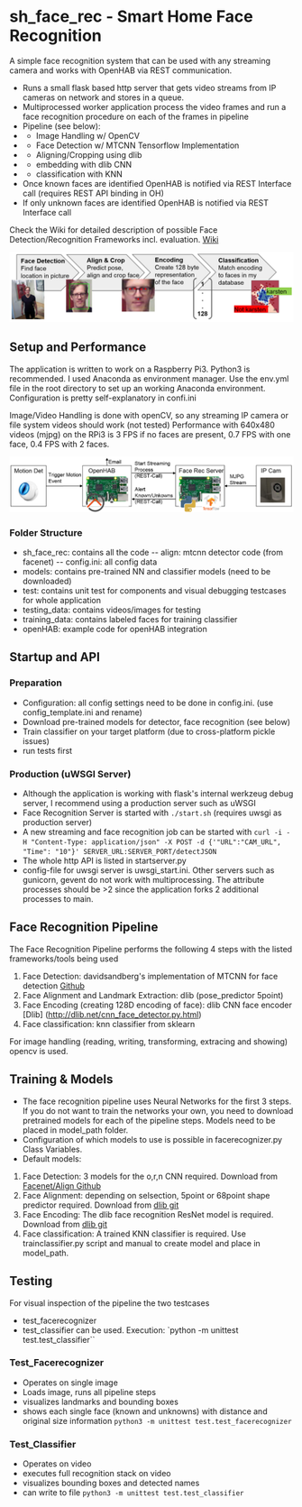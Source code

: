 # sh_face_rec - Smart Home Face Recognition
A simple face recognition system that can be used with any streaming camera and works with OpenHAB via REST communication.
- Runs a small flask based http server that gets video streams from IP cameras on network and stores in a queue.
- Multiprocessed worker application process the video frames and run a face recognition procedure on each of the frames in pipeline
- Pipeline (see below): 
- - Image Handling w/ OpenCV
- - Face Detection w/ MTCNN Tensorflow Implementation
- - Aligning/Cropping using dlib 
- - embedding with dlib CNN 
- - classification with KNN 
- Once known faces are identified OpenHAB is notified via REST Interface call (requires REST API binding in OH)
- If only unknown faces are identified OpenHAB is notified via REST Interface call

Check the Wiki for detailed description of possible Face Detection/Recognition Frameworks incl. evaluation.
[Wiki](https://github.com/kaschmo/sh_face_rec/wiki/Framework-comparison)

![Processing Pipeline](doc/images/pipeline.png?raw=true)


## Setup and Performance
The application is written to work on a Raspberry Pi3.
Python3 is recommended.
I used Anaconda as environment manager. Use the env.yml file in the root directory to set up an working Anaconda environment.
Configuration is pretty self-explanatory in confi.ini

Image/Video Handling is done with openCV, so any streaming IP camera or file system videos should work (not tested)
Performance with 640x480 videos (mjpg) on the RPi3 is 3 FPS if no faces are present, 0.7 FPS with one face, 0.4 FPS with 2 faces.

![Setup Pis](doc/images/setup.png?raw=true)


### Folder Structure
- sh_face_rec: contains all the code
-- align: mtcnn detector code (from facenet)
-- config.ini: all config data
- models: contains pre-trained NN and classifier models (need to be downloaded)
- test: contains unit test for components and visual debugging testcases for whole application
- testing_data: contains videos/images for testing
- training_data: contains labeled faces for training classifier
- openHAB: example code for openHAB integration

## Startup and API
### Preparation
- Configuration: all config settings need to be done in config.ini. (use config_template.ini and rename)
- Download pre-trained models for detector, face recognition (see below)
- Train classifier on your target platform (due to cross-platform pickle issues)
- run tests first

### Production (uWSGI Server)
- Although the application is working with flask's internal werkzeug debug server, I recommend using a production server such as uWSGI
- Face Recognition Server is started with 
`./start.sh` (requires uwsgi as production server)
- A new streaming and face recognition job can be started with
`curl -i -H "Content-Type: application/json" -X POST -d {'"URL":"CAM_URL", "Time": "10"}' SERVER_URL:SERVER_PORT/detectJSON`
- The whole http API is listed in startserver.py
- config-file for uwsgi server is uwsgi_start.ini. Other servers such as gunicorn, gevent do not work with multiprocessing. The attribute processes should be >2 since the application forks 2 additional processes to main.

## Face Recognition Pipeline
The Face Recognition Pipeline performs the following 4 steps with the listed frameworks/tools being used
1. Face Detection: davidsandberg's implementation of MTCNN for face detection [Github](https://github.com/davidsandberg/facenet/tree/master/src/align)
2. Face Alignment and Landmark Extraction: dlib (pose_predictor 5point)
3. Face Encoding (creating 128D encoding of face): dlib CNN face encoder [Dlib] (http://dlib.net/cnn_face_detector.py.html)
4. Face classification: knn classifier from sklearn

For image handling (reading, writing, transforming, extracing and showing) opencv is used.

## Training & Models
- The face recognition pipeline uses Neural Networks for the first 3 steps. If you do not want to train the networks your own, you need to download pretrained models for each of the pipeline steps. Models need to be placed in model_path folder.
- Configuration of which models to use is possible in facerecognizer.py Class Variables. 
- Default models: 
1. Face Detection: 3 models for the o,r,n CNN required. Download from [Facenet/Align Github](https://github.com/davidsandberg/facenet/tree/master/src/align)
2. Face Alignment: depending on selsection, 5point or 68point shape predictor required. Download from [dlib git](https://github.com/davisking/dlib-models)
3. Face Encoding: The dlib face recognition ResNet model is required. Download from [dlib git](https://github.com/davisking/dlib-models)
4. Face classification: A trained KNN classifier is required. Use trainclassifier.py script and manual to create model and place in model_path.

## Testing
For visual inspection of the pipeline the two testcases
- test_facerecognizer 
- test_classifier can be used.
Execution: `python -m unittest test.test_classifier``

### Test_Facerecognizer
- Operates on single image
- Loads image, runs all pipeline steps
- visualizes landmarks and bounding boxes
- shows each single face (known and unknowns) with distance and original size information
`python3 -m unittest test.test_facerecognizer`

### Test_Classifier
- Operates on video
- executes full recognition stack on video
- visualizes bounding boxes and detected names
- can write to file
`python3 -m unittest test.test_classifier`
